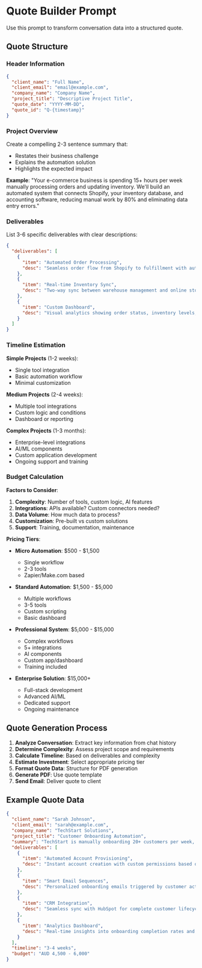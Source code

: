 # Quote Builder Prompt

Use this prompt to transform conversation data into a structured quote.

## Quote Structure

### Header Information
```json
{
  "client_name": "Full Name",
  "client_email": "email@example.com",
  "company_name": "Company Name",
  "project_title": "Descriptive Project Title",
  "quote_date": "YYYY-MM-DD",
  "quote_id": "Q-{timestamp}"
}
```

### Project Overview
Create a compelling 2-3 sentence summary that:
- Restates their business challenge
- Explains the automation solution
- Highlights the expected impact

**Example**: 
"Your e-commerce business is spending 15+ hours per week manually processing orders and updating inventory. We'll build an automated system that connects Shopify, your inventory database, and accounting software, reducing manual work by 80% and eliminating data entry errors."

### Deliverables
List 3-6 specific deliverables with clear descriptions:

```json
{
  "deliverables": [
    {
      "item": "Automated Order Processing",
      "desc": "Seamless order flow from Shopify to fulfillment with automatic inventory updates"
    },
    {
      "item": "Real-time Inventory Sync",
      "desc": "Two-way sync between warehouse management and online store"
    },
    {
      "item": "Custom Dashboard",
      "desc": "Visual analytics showing order status, inventory levels, and performance metrics"
    }
  ]
}
```

### Timeline Estimation

**Simple Projects** (1-2 weeks):
- Single tool integration
- Basic automation workflow
- Minimal customization

**Medium Projects** (2-4 weeks):
- Multiple tool integrations
- Custom logic and conditions
- Dashboard or reporting

**Complex Projects** (1-3 months):
- Enterprise-level integrations
- AI/ML components
- Custom application development
- Ongoing support and training

### Budget Calculation

**Factors to Consider**:
1. **Complexity**: Number of tools, custom logic, AI features
2. **Integrations**: APIs available? Custom connectors needed?
3. **Data Volume**: How much data to process?
4. **Customization**: Pre-built vs custom solutions
5. **Support**: Training, documentation, maintenance

**Pricing Tiers**:
- **Micro Automation**: $500 - $1,500
  - Single workflow
  - 2-3 tools
  - Zapier/Make.com based

- **Standard Automation**: $1,500 - $5,000
  - Multiple workflows
  - 3-5 tools
  - Custom scripting
  - Basic dashboard

- **Professional System**: $5,000 - $15,000
  - Complex workflows
  - 5+ integrations
  - AI components
  - Custom app/dashboard
  - Training included

- **Enterprise Solution**: $15,000+
  - Full-stack development
  - Advanced AI/ML
  - Dedicated support
  - Ongoing maintenance

## Quote Generation Process

1. **Analyze Conversation**: Extract key information from chat history
2. **Determine Complexity**: Assess project scope and requirements
3. **Calculate Timeline**: Based on deliverables and complexity
4. **Estimate Investment**: Select appropriate pricing tier
5. **Format Quote Data**: Structure for PDF generation
6. **Generate PDF**: Use quote template
7. **Send Email**: Deliver quote to client

## Example Quote Data

```json
{
  "client_name": "Sarah Johnson",
  "client_email": "sarah@example.com",
  "company_name": "TechStart Solutions",
  "project_title": "Customer Onboarding Automation",
  "summary": "TechStart is manually onboarding 20+ customers per week, spending 2 hours per customer on repetitive data entry, email sequences, and account setup. We'll build an intelligent onboarding system that automates account creation, personalizes welcome sequences, and integrates with your CRM, reducing onboarding time by 90%.",
  "deliverables": [
    {
      "item": "Automated Account Provisioning",
      "desc": "Instant account creation with custom permissions based on customer tier"
    },
    {
      "item": "Smart Email Sequences",
      "desc": "Personalized onboarding emails triggered by customer actions and milestones"
    },
    {
      "item": "CRM Integration",
      "desc": "Seamless sync with HubSpot for complete customer lifecycle tracking"
    },
    {
      "item": "Analytics Dashboard",
      "desc": "Real-time insights into onboarding completion rates and bottlenecks"
    }
  ],
  "timeline": "3-4 weeks",
  "budget": "AUD 4,500 - 6,000"
}
```

